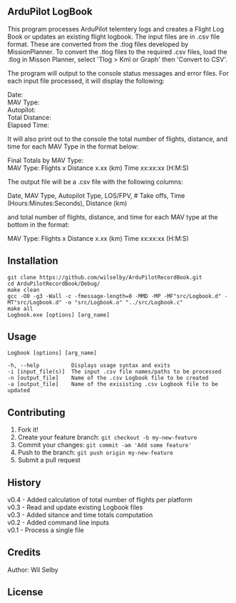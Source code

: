 
## ArduPilot LogBook

This program processes ArduPilot telemtery logs and creates a Flight Log Book or updates an existing flight logbook. The input files are in .csv file format. These are converted from the .tlog files developed by MissionPlanner. To convert the .tlog files to the required .csv files, load the .tlog in Misson Planner, select 'Tlog > Kml or Graph' then 'Convert to CSV'.

The program will output to the console status messages and error files. For each input file processed, it will display the following:

Date:  
MAV Type:  
Autopilot:   
Total Distance:   
Elapsed Time:   

It will also print out to the console the total number of flights, distance, and time for each MAV Type in the format below:

Final Totals by MAV Type:  
MAV Type: Flights x Distance x.xx (km) Time xx:xx:xx (H:M:S) 

The output file will be a .csv file with the following columns:

Date, MAV Type, Autopilot Type, LOS/FPV, # Take offs, Time (Hours:Minutes:Seconds), Distance (km)

and total number of flights, distance, and time for each MAV type at the bottom in the format:

MAV Type: Flights x Distance x.xx (km) Time xx:xx:xx (H:M:S)

## Installation

    git clone https://github.com/wilselby/ArduPilotRecordBook.git
	cd ArduPilotRecordBook/Debug/
    make clean
    gcc -O0 -g3 -Wall -c -fmessage-length=0 -MMD -MP -MF"src/Logbook.d" -MT"src/Logbook.d" -o "src/Logbook.o" "../src/Logbook.c"
	make all
	Logbook.exe [options] [arg_name]

## Usage

	Logbook [options] [arg_name]

	-h, --help 			Displays usage syntax and exits
	-i [input_file(s)]	The input .csv file names/paths to be processed
	-n [output_file]	Name of the .csv Logbook file to be created
	-a [output_file]	Name of the exisisting .csv Logbook file to be updated

## Contributing

1. Fork it!
2. Create your feature branch: `git checkout -b my-new-feature`
3. Commit your changes: `git commit -am 'Add some feature'`
4. Push to the branch: `git push origin my-new-feature`
5. Submit a pull request 

## History

v0.4 - Added calculation of total number of flights per platform  
v0.3 - Read and update existing Logbook files  
v0.3 - Added sitance and time totals computation  
v0.2 - Added command line inputs  
v0.1 - Process a single file  

## Credits

Author: Wil Selby

## License

